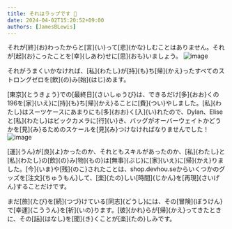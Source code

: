 ```yaml
---
title: それはラップです 🥙
date: 2024-04-02T15:20:52+09:00
authors: [JamesBLewis]
---
```

それが[終]{お}わったからと[言]{い}って[悲]{かな}しむことはありません。それが[起]{お}こったことを[幸]{しあわ}せに[思]{おも}いましょう。
![image](https://github.com/devhou-se/www-jp/assets/1495031/ee2dc3e3-68a9-44ab-87b8-cce47bf03013)

それがうまくいかなければ、[私]{わたし}が[持]{も}ち[帰]{かえ}ったすべてのストロングゼロを[飲]{の}み[始]{はじ}めます。

[東京]{とうきょう}での[最終日]{さいしゅうび}は、できるだけ[多]{おお}くの196を[家]{いえ}に[持]{も}ち[帰]{かえ}ることに[費]{つい}やしました。[私]{わたし}はスーツケースにあまりにも[多]{おお}く[入]{い}れたので、Dylan、Eliseと[私]{わたし}はビックカメラに[行]{い}き、バッグがオーバーウェイトかどうかを[見]{み}るためのスケールを[見]{み}つけなければなりませんでした！
![image](https://github.com/devhou-se/www-jp/assets/1495031/72bed86a-3a7f-4e30-97df-0394ea38e417)

[運]{うん}が[良]{よ}かったのか、それともスキルがあったのか、[私]{わたし}と[私]{わたし}の[飲]{の}み[物]{もの}は[無事]{ぶじ}に[家]{いえ}に[帰]{かえ}りました。[今]{いま}や[残]{のこ}されたことは、shop.devhou.seからいくつかのグッズを[注文]{ちゅうもん}して、[楽]{たの}しい[時間]{じかん}を[再現]{さいげん}することだけです。 

まだ[旅]{たび}を[続]{つづ}けている[同志]{どうし}には、その[冒険]{ぼうけん}で[幸運]{こううん}を[祈]{いの}ります。[彼]{かれ}らが[帰]{かえ}ってきたときに、その[話]{はなし}を[聞]{き}くことが[楽]{たの}しみです。